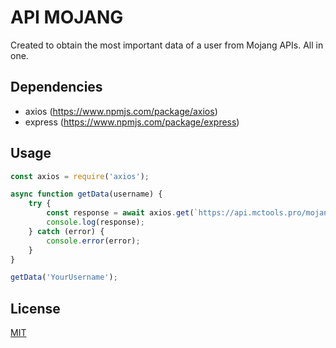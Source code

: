 # API MOJANG

Created to obtain the most important data of a user from Mojang APIs. All in one.

## Dependencies

- axios (https://www.npmjs.com/package/axios)
- express (https://www.npmjs.com/package/express)

## Usage

```javascript
const axios = require('axios');

async function getData(username) {
    try {
        const response = await axios.get(`https://api.mctools.pro/mojang/v1/${username}`);
        console.log(response);
    } catch (error) {
        console.error(error);
    }
}

getData('YourUsername');
```

## License
[MIT](https://choosealicense.com/licenses/mit/)
